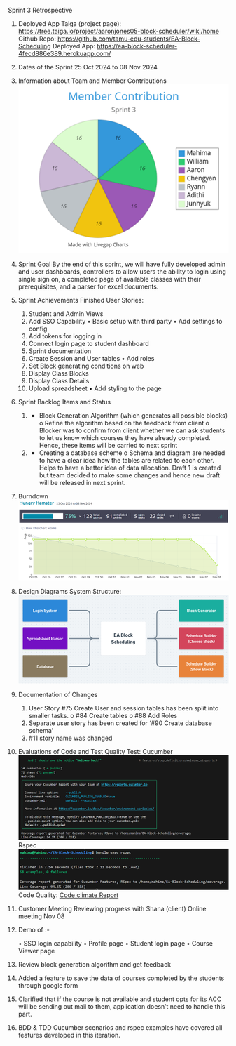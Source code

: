 Sprint 3 Retrospective
1. Deployed App
Taiga (project page): https://tree.taiga.io/project/aaronjones05-block-scheduler/wiki/home
Github Repo: https://github.com/tamu-edu-students/EA-Block-Scheduling
Deployed App: https://ea-block-scheduler-4fecd886e389.herokuapp.com/
2. Dates of the Sprint
25 Oct 2024 to 08 Nov 2024
4. Information about Team and Member Contributions
![alt text](MemberContribution.png)
 
5. Sprint Goal
By the end of this sprint, we will have fully developed admin and user dashboards, controllers to allow users the ability to login using single sign on, a completed page of available classes with their prerequisites, and a parser for excel documents. 
6. Sprint Achievements
Finished User Stories:
     1.	Student and Admin Views
     2.	Add SSO Capability
            • Basic setup with third party
            •	Add settings to config
     3.	Add tokens for logging in
     4.	Connect login page to student dashboard
     5.	Sprint documentation
     6.	Create Session and User tables
            •	Add roles 
     7.	Set Block generating conditions on web
     8.	Display Class Blocks 
     9.	Display Class Details
     10.	Upload spreadsheet
            •	Add styling to the page
6. Sprint Backlog Items and Status
    1.	* Block Generation Algorithm (which generates all possible blocks)
          o	Refine the algorithm based on the feedback from client
          o	Blocker was to confirm from client whether we can ask students to let us know which courses they have already 
            completed. Hence, these items will be carried to next sprint
    2.	+ Creating a database scheme
          o	Schema and diagram are needed to have a clear idea how the tables are related to each other. Helps to have a 
          better idea of data allocation. Draft 1 is created but team decided to make some changes and hence new draft will 
         be released in next sprint.

7. Burndown 
![alt text](BurnDown.png)


8. Design Diagrams
System Structure:  
![alt text](SystemStructure.png)

9. Documentation of Changes
    1.	User Story #75 Create User and session tables has been split into smaller tasks.
    o	#84 Create tables
    o	#88 Add Roles
    2.	Separate user story has been created for ‘#90 Create database schema’
    3.	#11 story name was changed
10. Evaluations of Code and Test Quality
 Test: 
Cucumber
 ![alt text](Cucumber.png)
Rspec
 ![alt text](Rspec.png)
Code Quality:
[Code climate Report](https://codeclimate.com/github/tamu-edu-students/EA-Block-Scheduling)
11. Customer Meeting
Reviewing progress with Shana (client)
Online meeting
Nov 08
1. Demo of :-
   
     •	SSO login capability 
     •	Profile page
     •	Student login page
     •	Course Viewer page
   
3. Review block generation algorithm and get feedback
4. Added a feature to save the data of courses completed by the students through google form
5. Clarified that if the course is not available and student opts for its ACC will be sending out mail to them, application doesn’t need to handle this part.
12. BDD & TDD
Cucumber scenarios and rspec examples have covered all features developed in this iteration.

